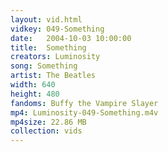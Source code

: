 ```yaml
---
layout: vid.html
vidkey: 049-Something
date:   2004-10-03 10:00:00
title:  Something
creators: Luminosity
song: Something
artist: The Beatles
width: 640
height: 480
fandoms: Buffy the Vampire Slayer
mp4: Luminosity-049-Something.m4v
mp4size: 22.86 MB
collection: vids
---
```


  <div>
  
  </div>
  